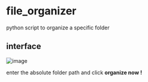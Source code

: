 # file_organizer
python script to organize a specific folder
## interface
![image](https://user-images.githubusercontent.com/59932913/173114911-83211a92-ff38-4938-b721-48f2158b542b.png)


enter the absolute folder path and click **organize now !**
